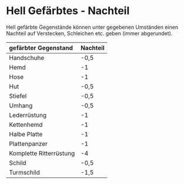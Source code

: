 # Hell Gefärbtes - Nachteil

Hell gefärbte Gegenstände können unter gegebenen Umständen einen Nachteil auf Verstecken, Schleichen etc. geben (immer abgerundet).

| gefärbter Gegenstand | Nachteil |
| :--- | :--- |
| Handschuhe | -0,5 |
| Hemd | -1 |
| Hose | -1 |
| Hut | -0,5 |
| Stiefel | -0,5 |
| Umhang | -0,5 |
| Lederrüstung | -1 |
| Kettenhemd | -1 |
| Halbe Platte | -1 |
| Plattenpanzer | -1 |
| Komplette Ritterrüstung | -4 |
| Schild | -0,5 |
| Turmschild | -1,5 |

